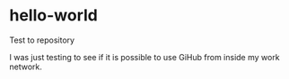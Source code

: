 # hello-world
Test to repository

I was just testing to see if it is possible to use GiHub from inside my work network.
